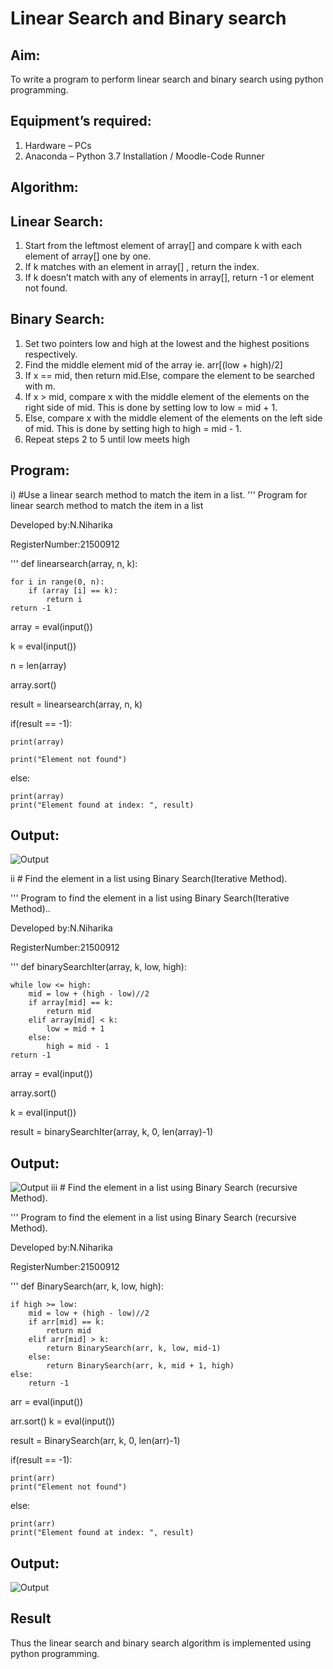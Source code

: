# Linear Search and Binary search
## Aim:
To write a program to perform linear search and binary search using python programming.
## Equipment’s required:
1.	Hardware – PCs
2.	Anaconda – Python 3.7 Installation / Moodle-Code Runner
## Algorithm:
## Linear Search:
1.	Start from the leftmost element of array[] and compare k with each element of array[] one by one.
2.	If k matches with an element in array[] , return the index.
3.	If k doesn’t match with any of elements in array[], return -1 or element not found.
## Binary Search:
1.	Set two pointers low and high at the lowest and the highest positions respectively.
2.	Find the middle element mid of the array ie. arr[(low + high)/2]
3.	If x == mid, then return mid.Else, compare the element to be searched with m.
4.	If x > mid, compare x with the middle element of the elements on the right side of mid. This is done by setting low to low = mid + 1.
5.	Else, compare x with the middle element of the elements on the left side of mid. This is done by setting high to high = mid - 1.
6.	Repeat steps 2 to 5 until low meets high

## Program:

i)	#Use a linear search method to match the item in a list.
''' 
Program for linear search method to match the item in a list

Developed by:N.Niharika

RegisterNumber:21500912

'''
def linearsearch(array, n, k):

    for i in range(0, n):
        if (array [i] == k):
            return i
    return -1

array = eval(input())

k =  eval(input())

n = len(array)

array.sort()

result = linearsearch(array, n, k)

if(result == -1):

    print(array)

    print("Element not found")
else:

    print(array)
    print("Element found at index: ", result)
## Output:
![Output]()


ii	# Find the element in a list using Binary Search(Iterative Method).

''' 
Program to find the element in a list using Binary Search(Iterative Method)..

Developed by:N.Niharika

RegisterNumber:21500912

'''
def binarySearchIter(array, k, low, high):

    while low <= high:
        mid = low + (high - low)//2
        if array[mid] == k:
            return mid
        elif array[mid] < k:
            low = mid + 1
        else:
            high = mid - 1
    return -1
    
array = eval(input())

array.sort()

k = eval(input())

result = binarySearchIter(array, k, 0, len(array)-1)

## Output:
![Output]()
iii	# Find the element in a list using Binary Search (recursive Method).

''' 
Program to find the element in a list using Binary Search (recursive Method).

Developed by:N.Niharika

RegisterNumber:21500912

'''
def BinarySearch(arr, k, low, high):

    if high >= low:
        mid = low + (high - low)//2
        if arr[mid] == k:
            return mid
        elif arr[mid] > k:
            return BinarySearch(arr, k, low, mid-1)
        else:
            return BinarySearch(arr, k, mid + 1, high)
    else:
        return -1
arr = eval(input())

arr.sort()
k = eval(input())

result = BinarySearch(arr, k, 0, len(arr)-1)

if(result == -1):

    print(arr)
    print("Element not found")
else:

    print(arr)
    print("Element found at index: ", result)
## Output:
![Output]()
## Result
Thus the linear search and binary search algorithm is implemented using python programming.